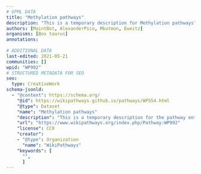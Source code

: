 ```yaml
---
# GPML DATA
title: "Methylation pathways"
description: "This is a temporary description for Methylation pathways"
authors: [MaintBot, AlexanderPico, Mkutmon, Eweitz]
organisms: [Bos taurus]
annotations:
  
# ADDITIONAL DATA
last-edited: 2021-05-21
communities: []
wpid: "WP992"
# STRUCTURED METADATA FOR SEO
seo:
  type: CreativeWork
schema-jsonld:
  - "@context": https://schema.org/
    "@id": https://wikipathways.github.io/pathways/WP554.html
    "@type": Dataset
    "name": "Methylation pathways"
    "description": "This is a temporary description for the pathway entitled: Methylation pathways"
    "url": "https://www.wikipathways.org/index.php/Pathway:WP992"
    "license": CC0
    "creator":
    - "@type": Organization
      "name": "WikiPathways"
    "keywords": [
      "",
      ]
---
```

